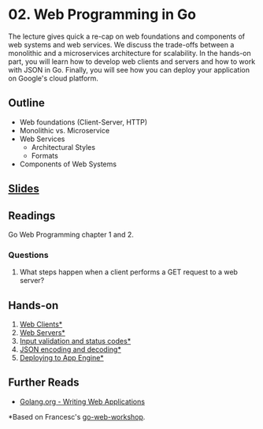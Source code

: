 # 02. Web Programming in Go

The lecture gives quick a re-cap on web foundations and components of web
systems and web services. We discuss the trade-offs between a monolithic and a
microservices architecture for scalability.
In the hands-on part, you will learn how to develop web clients and servers and
how to work with JSON in Go. Finally, you will see how you can deploy your
application on Google's cloud platform.

## Outline

- Web foundations (Client-Server, HTTP)
- Monolithic vs. Microservice 
- Web Services
    - Architectural Styles
    - Formats
- Components of Web Systems

## [Slides](http://go-talks.appspot.com/github.com/jf87/scalable_web_systems/sessions/02/slides/session02.slide)

## Readings
Go Web Programming chapter 1 and 2.


### Questions

1. What steps happen when a client performs a GET request to a web server?


## Hands-on

1. [Web Clients*](hands-on-01/README.md)
2. [Web Servers*](hands-on-02/README.md)
3. [Input validation and status codes*](hands-on-03/README.md)
4. [JSON encoding and decoding*](hands-on-04/README.md)
5. [Deploying to App Engine*](hands-on-05)


## Further Reads
- [Golang.org - Writing Web Applications](https://golang.org/doc/articles/wiki/)

*Based on Francesc's [go-web-workshop](https://github.com/campoy/go-web-workshop).
